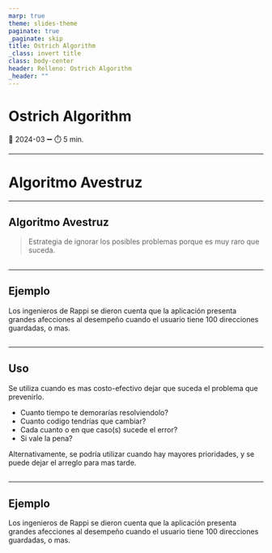 ```yaml
---
marp: true
theme: slides-theme
paginate: true
_paginate: skip
title: Ostrich Algorithm
_class: invert title
class: body-center
header: Relleno: Ostrich Algorithm
_header: ""
---
```


# Ostrich Algorithm

:pencil: 2024-03 :heavy_minus_sign: :stopwatch: 5 min.

---

<!--
_class: invert title
 -->

# Algoritmo Avestruz

---

## Algoritmo Avestruz

> Estrategia de ignorar los posibles problemas porque es muy raro que suceda.

##

---

<!--
_footer: 100% inventado
 -->

## Ejemplo

Los ingenieros de Rappi se dieron cuenta que la aplicación presenta grandes afecciones al desempeño cuando el usuario tiene 100 direcciones guardadas, o mas.

##

---

## Uso

Se utiliza cuando es mas costo-efectivo dejar que suceda el problema que prevenirlo.

- Cuanto tiempo te demorarías resolviendolo?
- Cuanto codigo tendrías que cambiar?
- Cada cuanto o en que caso(s) sucede el error?
- Si vale la pena?

Alternativamente, se podría utilizar cuando hay mayores prioridades, y se puede dejar el arreglo para mas tarde.

##

---

<!--
_footer: 100% inventado
 -->

## Ejemplo

Los ingenieros de Rappi se dieron cuenta que la aplicación presenta grandes afecciones al desempeño cuando el usuario tiene 100 direcciones guardadas, o mas.

##
